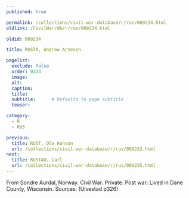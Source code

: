 ```yaml
---
published: true

permalink: /collections/civil-war-database/r/rus/009234.html
oldlink: /CivilWar/db/r/rus/009234.html

oldid: 009234

title: RUSTA, Andrew Arnesen

pagelist:
  exclude: false
  order: 9234
  image: 
  alt:
  caption:
  title:
  subtitle:      # Defaults to page subtitle
  teaser:

category: 
  - R 
  - RUS

previous:
  title: RUST, Ole Hanson
  url: /collections/civil-war-database/r/rus/009233.html  
next:
  title: RUSTAD, Carl
  url: /collections/civil-war-database/r/rus/009235.html   
---
```

From Sondre Aurdal, Norway. Civil War: Private. Post war: Lived in Dane County, Wisconsin. Sources: (Ulvestad p326)